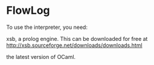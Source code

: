 FlowLog
=======

To use the interpreter, you need:

xsb, a prolog engine. This can be downloaded for free at http://xsb.sourceforge.net/downloads/downloads.html

the latest version of OCaml.
